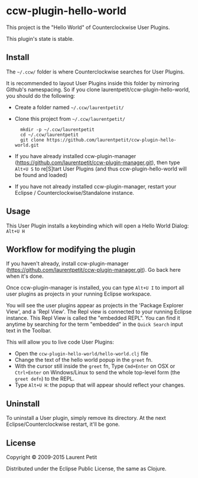 # ccw-plugin-hello-world

This project is the "Hello World" of Counterclockwise User Plugins.

This plugin's state is stable.

## Install

The `~/.ccw/` folder is where Counterclockwise searches for User Plugins.

It is recommended to layout User Plugins inside this folder by mirroring Github's namespacing. So if you clone laurentpetit/ccw-plugin-hello-world, you should do the following:

- Create a folder named `~/.ccw/laurentpetit/`
- Clone this project from `~/.ccw/laurentpetit/`

        mkdir -p ~/.ccw/laurentpetit
        cd ~/.ccw/laurentpetit
        git clone https://github.com/laurentpetit/ccw-plugin-hello-world.git

- If you have already installed ccw-plugin-manager (https://github.com/laurentpetit/ccw-plugin-manager.git), then type `Alt+U S` to re[S]tart User Plugins (and thus ccw-plugin-hello-world will be found and loaded)
- If you have not already installed ccw-plugin-manager, restart your Eclipse / Counterclockwise/Standalone instance.

## Usage

This User Plugin installs a keybinding which will open a Hello World Dialog: `Alt+U H`


## Workflow for modifying the plugin

If you haven't already, install ccw-plugin-manager (https://github.com/laurentpetit/ccw-plugin-manager.git). Go back here when it's done.

Once ccw-plugin-manager is installed, you can type `Alt+U I` to import all user plugins as projects in your running Eclipse workspace.

You will see the user plugins appear as projects in the 'Package Explorer View', and a 'Repl View'. The Repl view is connected to your running Eclipse instance. This Repl View is called the "embedded REPL". You can find it anytime by searching for the term "embedded" in the `Quick Search` input text in the Toolbar.

This will allow you to live code User Plugins:

- Open the `ccw-plugin-hello-world/hello-world.clj` file
- Change the text of the hello world popup in the `greet` fn.
- With the cursor still inside the `greet` fn, Type `Cmd+Enter` on OSX or `Ctrl+Enter` on Windows/Linux to send the whole top-level form (the `greet defn`) to the REPL.
- Type `Alt+U H`: the popup that will appear should reflect your changes.

## Uninstall

To uninstall a User plugin, simply remove its directory. At the next Eclipse/Counterclockwise restart, it'll be gone.


## License

Copyright © 2009-2015 Laurent Petit

Distributed under the Eclipse Public License, the same as Clojure.

